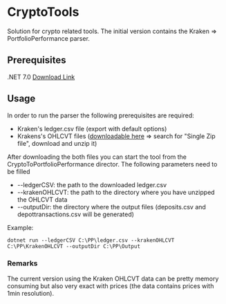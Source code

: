 # CryptoTools

Solution for crypto related tools. The initial version contains the Kraken => PortfolioPerformance parser.

## Prerequisites
.NET 7.0 [Download Link][dotnetDownloadLink]

## Usage

In order to run the parser the following prerequisites are required:
- Kraken's ledger.csv file (export with default options)
- Krakens's OHLCVT files ([downloadable here][krakenData] => search for "Single Zip file", download and unzip it)

After downloading the both files you can start the tool from the CryptoToPortfolioPerformance director.
The following parameters need to be filled
- --ledgerCSV: the path to the downloaded ledger.csv
- --krakenOHLCVT: the path to the directory where you have unzipped the OHLCVT data
- --outputDir: the directory where the output files (deposits.csv and depottransactions.csv will be generated)

Example: 
```
dotnet run --ledgerCSV C:\PP\ledger.csv --krakenOHLCVT C:\PP\KrakenOHLCVT --outputDir C:\PP\Output
```

### Remarks
The current version using the Kraken OHLCVT data can be pretty memory consuming but also very exact with prices (the data contains prices with 1min resolution).

[dotnetDownloadLink]: https://dotnet.microsoft.com/en-us/download/dotnet/7.0
[krakenData]: https://support.kraken.com/hc/en-us/articles/360047124832-Downloadable-historical-OHLCVT-Open-High-Low-Close-Volume-Trades-data